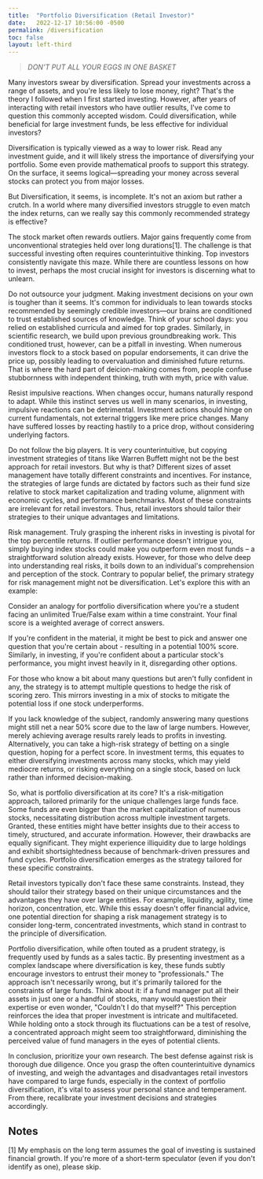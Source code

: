 ```yaml
---
title:  "Portfolio Diversification (Retail Investor)"
date:   2022-12-17 10:56:00 -0500
permalink: /diversification
toc: false
layout: left-third
---
```


> *DON’T PUT ALL YOUR EGGS IN ONE BASKET*

Many investors swear by diversification. Spread your investments across a range of assets, and you're less likely to lose money, right? That's the theory I followed when I first started investing. However, after years of interacting with retail investors who have outlier results, I've come to question this commonly accepted wisdom. Could diversification, while beneficial for large investment funds, be less effective for individual investors?

Diversification is typically viewed as a way to lower risk. Read any investment guide, and it will likely stress the importance of diversifying your portfolio. Some even provide mathematical proofs to support this strategy. On the surface, it seems logical—spreading your money across several stocks can protect you from major losses. 

But Diversification, it seems, is incomplete. It's not an axiom but rather a crutch. In a world where many diversified investors struggle to even match the index returns, can we really say this commonly recommended strategy is effective?  

The stock market often rewards outliers. Major gains frequently come from unconventional strategies held over long durations[1]. The challenge is that successful investing often requires counterintuitive thinking. Top investors consistently navigate this maze. While there are countless lessons on how to invest, perhaps the most crucial insight for investors is discerning what to unlearn.

Do not outsource your judgment. Making investment decisions on your own is tougher than it seems. It's common for individuals to lean towards stocks recommended by seemingly credible investors—our brains are conditioned to trust established sources of knowledge. Think of your school days: you relied on established curricula and aimed for top grades. Similarly, in scientific research, we build upon previous groundbreaking work. This conditioned trust, however, can be a pitfall in investing. When numerous investors flock to a stock based on popular endorsements, it can drive the price up, possibly leading to overvaluation and diminished future returns. That is where the hard part of deicion-making comes from, people confuse stubbornness with independent thinking, truth with myth, price with value. 

Resist impulsive reactions. When changes occur, humans naturally respond to adapt. While this instinct serves us well in many scenarios, in investing, impulsive reactions can be detrimental. Investment actions should hinge on current fundamentals, not external triggers like mere price changes. Many have suffered losses by reacting hastily to a price drop, without considering underlying factors.

Do not follow the big players. It is very counterintuitive, but copying investment strategies of titans like Warren Buffett might not be the best approach for retail investors. But why is that? Different sizes of asset management have totally different constraints and incentives. For instance, the strategies of large funds are dictated by factors such as their fund size relative to stock market capitalization and trading volume, alignment with economic cycles, and performance benchmarks. Most of these constraints are irrelevant for retail investors. Thus, retail investors should tailor their strategies to their unique advantages and limitations.

Risk management. Truly grasping the inherent risks in investing is pivotal for the top percentile returns. If outlier performance doesn't intrigue you, simply buying index stocks could make you outperform even most funds – a straightforward solution already exists. However, for those who delve deep into understanding real risks, it boils down to an individual's comprehension and perception of the stock. Contrary to popular belief, the primary strategy for risk management might not be diversification. Let's explore this with an example:

Consider an analogy for portfolio diversification where you're a student facing an unlimited True/False exam within a time constraint. Your final score is a weighted average of correct answers.

If you're confident in the material, it might be best to pick and answer one question that you're certain about - resulting in a potential 100% score. Similarly, in investing, if you're confident about a particular stock's performance, you might invest heavily in it, disregarding other options.

For those who know a bit about many questions but aren't fully confident in any, the strategy is to attempt multiple questions to hedge the risk of scoring zero. This mirrors investing in a mix of stocks to mitigate the potential loss if one stock underperforms.

If you lack knowledge of the subject, randomly answering many questions might still net a near 50% score due to the law of large numbers. However, merely achieving average results rarely leads to profits in investing. Alternatively, you can take a high-risk strategy of betting on a single question, hoping for a perfect score. In investment terms, this equates to either diversifying investments across many stocks, which may yield mediocre returns, or risking everything on a single stock, based on luck rather than informed decision-making.


So, what is portfolio diversification at its core? It's a risk-mitigation approach, tailored primarily for the unique challenges large funds face. Some funds are even bigger than the market capitalization of numerous stocks, necessitating distribution across multiple investment targets. Granted, these entities might have better insights due to their access to timely, structured, and accurate information. However, their drawbacks are equally significant. They might experience illiquidity due to large holdings and exhibit shortsightedness because of benchmark-driven pressures and fund cycles. Portfolio diversification emerges as the strategy tailored for these specific constraints.


Retail investors typically don't face these same constraints. Instead, they should tailor their strategy based on their unique circumstances and the advantages they have over large entities. For example, liquidity, agility, time horizon, concentration, etc. While this essay doesn't offer financial advice, one potential direction for shaping a risk management strategy is to consider long-term, concentrated investments, which stand in contrast to the principle of diversification.

Portfolio diversification, while often touted as a prudent strategy, is frequently used by funds as a sales tactic. By presenting investment as a complex landscape where diversification is key, these funds subtly encourage investors to entrust their money to "professionals." The approach isn't necessarily wrong, but it's primarily tailored for the constraints of large funds. Think about it: if a fund manager put all their assets in just one or a handful of stocks, many would question their expertise or even wonder, "Couldn't I do that myself?" This perception reinforces the idea that proper investment is intricate and multifaceted. While holding onto a stock through its fluctuations can be a test of resolve, a concentrated approach might seem too straightforward, diminishing the perceived value of fund managers in the eyes of potential clients.

In conclusion, prioritize your own research. The best defense against risk is thorough due diligence. Once you grasp the often counterintuitive dynamics of investing, and weigh the advantages and disadvantages retail investors have compared to large funds, especially in the context of portfolio diversification, it's vital to assess your personal stance and temperament. From there, recalibrate your investment decisions and strategies accordingly.


## Notes

[1] My emphasis on the long term assumes the goal of investing is sustained financial growth. If you're more of a short-term speculator (even if you don't identify as one), please skip. 



